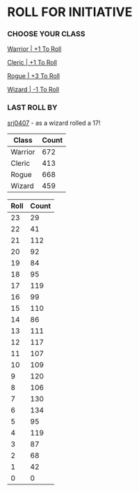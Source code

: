 # ROLL FOR INITIATIVE
### CHOOSE YOUR CLASS

[Warrior | +1 To Roll](https://github.com/benjaminsampica/benjaminsampica/issues/new?title=roll%7Cwarrior&body=Just+click+%27Submit+new+issue%27.)

[Cleric | +1 To Roll](https://github.com/benjaminsampica/benjaminsampica/issues/new?title=roll%7Ccleric&body=Just+click+%27Submit+new+issue%27.)

[Rogue | +3 To Roll](https://github.com/benjaminsampica/benjaminsampica/issues/new?title=roll%7Crogue&body=Just+click+%27Submit+new+issue%27.)

[Wizard | -1 To Roll](https://github.com/benjaminsampica/benjaminsampica/issues/new?title=roll%7Cwizard&body=Just+click+%27Submit+new+issue%27.)
### LAST ROLL BY
[srj0407](https://www.github.com/srj0407) - as a wizard rolled a 17!

|Class|Count|
|-|-|
|Warrior|672|
|Cleric|413|
|Rogue|668|
|Wizard|459|

|Roll|Count|
|-|-|
|23|29
|22|41
|21|112
|20|92
|19|84
|18|95
|17|119
|16|99
|15|110
|14|86
|13|111
|12|117
|11|107
|10|109
|9|120
|8|106
|7|130
|6|134
|5|95
|4|119
|3|87
|2|68
|1|42
|0|0
